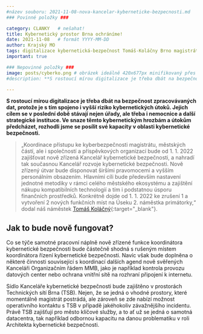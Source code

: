 ```yaml
---
#název souboru: 2021-11-08-nova-kancelar-kyberneticke-bezpecnosti.md
### Povinné položky ###

category: CLANKY   # nešahat!
title: Kybernetický prostor Brna ochráníme! 
date: 2021-11-08   # formát YYYY-MM-DD
author: Krajský MO
tags: digitalizace kybernetická-bezpečnost Tomáš-Koláčny Brno magistrát  # kategorie odděleny mezerami, např. volby zemědělství životní-prostředí piráti (viz https://jihomoravsky.pirati.cz/tags/)
important: true

### Nepovinné položky ###
image: posts/cyberko.png # obrázek ideálně 420x677px minifikovaný přes https://tinypng.com/
#description: **S rostoucí mírou digitalizace je třeba dbát na bezpečnost zpracovávaných dat, protože je s tím spojeno i vyšší riziko kybernetických útoků. Jejich cílem se v poslední době stávají nejen úřady, ale třeba i nemocnice a další strategické instituce. Ve snaze těmto kybernetickým hrozbám a útokům předcházet, rozhodli jsme se posílit své kapacity v oblasti kybernetické bezpečnosti.** 

---
```

**S rostoucí mírou digitalizace je třeba dbát na bezpečnost zpracovávaných dat, protože je s tím spojeno i vyšší riziko kybernetických útoků. Jejich cílem se v poslední době stávají nejen úřady, ale třeba i nemocnice a další strategické instituce. Ve snaze těmto kybernetickým hrozbám a útokům předcházet, rozhodli jsme se posílit své kapacity v oblasti kybernetické bezpečnosti.** 

> „Koordinace přístupu ke kyberbezpečnosti magistrátu, městských částí, ale i společností a příspěvkových organizací bude od 1. 1. 2022 zajišťovat nově zřízená Kancelář kybernetické bezpečnosti, a nahradí tak současnou Kancelář rozvoje kybernetické bezpečnosti. Nově zřízený útvar bude disponovat širšími pravomocemi a vyšším personálním obsazením. Hlavními cíli bude především nastavení jednotné metodiky v rámci celého městského ekosystému a zajištění nákupu kompatibilních technologií a tím i podstatnou úsporu finančních prostředků. Konkrétně dojde od 1. 1. 2022 ke zrušení 1 a vytvoření 2 nových funkčních míst na Úseku 2. náměstka primátorky,“ dodal náš náměstek [Tomáš Koláčný](https://jihomoravsky.pirati.cz/lide/tomas-kolacny/){:target="_blank"}.
>

## Jak to bude nově fungovat? 

Co se týče samotné pracovní náplně nově zřízené funkce koordinátora kybernetické bezpečnosti bude částečně shodná s rušeným místem koordinátora řízení kybernetické bezpečnosti. Navíc však bude doplněna o některé činnosti související s koordinací dalších agend nově svěřených Kanceláři Organizačním řádem MMB, jako je například kontrola provozu datových center nebo ochrana vnitřní sítě na rozhraní připojení k internetu.

Sídlo Kanceláře kybernetické bezpečnosti bude zajištěno v prostorách Technických sítí Brna (TSB). Nejen, že se jedná o vhodné prostory, které momentálně magistrát postrádá, ale zároveň se zde nabízí možnost operativního kontaktu s TSB v případě jakéhokoliv závažnějšího incidentu. Právě TSB zajišťují pro město klíčové služby, a to ať už se jedná o samotná datacentra, tak například odbornou kapacitu na danou problematiku v roli Architekta kybernetické bezpečnosti.
